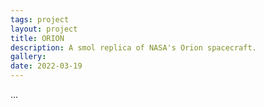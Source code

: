 ```yaml
---
tags: project
layout: project
title: ORION
description: A smol replica of NASA's Orion spacecraft.
gallery: 
date: 2022-03-19
---
```


...